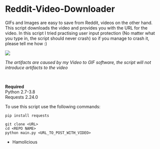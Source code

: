 # Reddit-Video-Downloader
GIFs and Images are easy to save from Reddit, videos on the other hand. This script downloads the video and provides you with the URL for the video. 
In this script I tried practising user input protection (No matter what you type in, the script should never crash) so if you manage to crash it, please tell me how :)

<img src="https://github.com/hamolicious/Reddit-Video-Downloader/blob/master/demo.gif?raw=true">

*The artifacts are caused by my Video to GIF software, the script will not introduce artifacts to the video*

<br>

<strong>Required</strong><br>
Python 2.7-3.8<br>
Requests 2.24.0<br>

To use this script use the following commands:
```
pip install requests

git clone <URL>
cd <REPO NAME>
python main.py <URL_TO_POST_WITH_VIDEO>
```


 - Hamolicious
